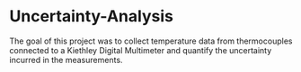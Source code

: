 # Uncertainty-Analysis

The goal of this project was to collect temperature data from thermocouples connected to a Kiethley Digital Multimeter
and quantify the uncertainty incurred in the measurements. 
